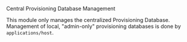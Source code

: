 Central Provisioning Database Management

This module only manages the centralized Provisioning Database.
Management of local, "admin-only" provisioning databases is done by `applications/host`.
